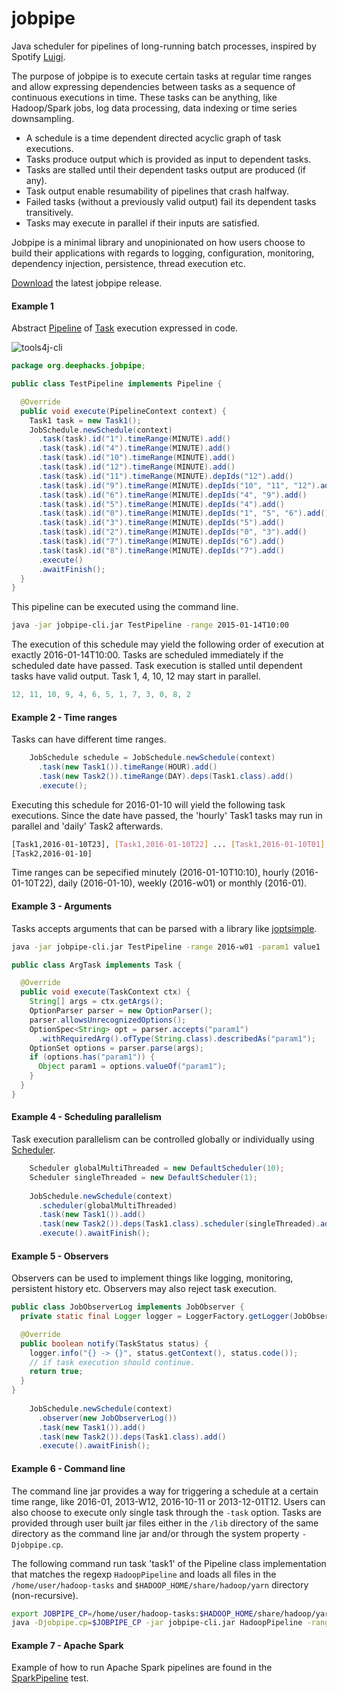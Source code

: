# jobpipe
Java scheduler for pipelines of long-running batch processes, inspired by Spotify [Luigi](https://github.com/spotify/luigi).

The purpose of jobpipe is to execute certain tasks at regular time ranges and allow expressing dependencies
between tasks as a sequence of continuous executions in time. These tasks can be anything, like Hadoop/Spark jobs, log data processing, data indexing or time series downsampling. 

- A schedule is a time dependent directed acyclic graph of task executions. 
- Tasks produce output which is provided as input to dependent tasks. 
- Tasks are stalled until their dependent tasks output are produced (if any). 
- Task output enable resumability of pipelines that crash halfway.
- Failed tasks (without a previously valid output) fail its dependent tasks transitively. 
- Tasks may execute in parallel if their inputs are satisfied.

Jobpipe is a minimal library and unopinionated on how users choose to build their applications with regards to logging, configuration, monitoring, dependency injection, persistence, thread execution etc.

[Download](http://search.maven.org/remotecontent?filepath=org/deephacks/jobpipe/jobpipe-cli/0.0.3/jobpipe-cli-0.0.3-capsule-fat.jar) the latest jobpipe release.

#### Example 1

Abstract [Pipeline](https://github.com/deephacks/jobpipe/blob/master/core/src/main/java/org/deephacks/jobpipe/Pipeline.java) of [Task](https://github.com/deephacks/jobpipe/blob/master/core/src/main/java/org/deephacks/jobpipe/Task.java) execution expressed in code.

![tools4j-cli](https://raw.github.com/deephacks/jobpipe/master/core/src/test/java/org/deephacks/jobpipe/dag.png)

```java
package org.deephacks.jobpipe;

public class TestPipeline implements Pipeline {

  @Override
  public void execute(PipelineContext context) {
    Task1 task = new Task1();
    JobSchedule.newSchedule(context)
      .task(task).id("1").timeRange(MINUTE).add()
      .task(task).id("4").timeRange(MINUTE).add()
      .task(task).id("10").timeRange(MINUTE).add()
      .task(task).id("12").timeRange(MINUTE).add()
      .task(task).id("11").timeRange(MINUTE).depIds("12").add()
      .task(task).id("9").timeRange(MINUTE).depIds("10", "11", "12").add()
      .task(task).id("6").timeRange(MINUTE).depIds("4", "9").add()
      .task(task).id("5").timeRange(MINUTE).depIds("4").add()
      .task(task).id("0").timeRange(MINUTE).depIds("1", "5", "6").add()
      .task(task).id("3").timeRange(MINUTE).depIds("5").add()
      .task(task).id("2").timeRange(MINUTE).depIds("0", "3").add()
      .task(task).id("7").timeRange(MINUTE).depIds("6").add()
      .task(task).id("8").timeRange(MINUTE).depIds("7").add()
      .execute()
      .awaitFinish();
  }
}
```
This pipeline can be executed using the command line.

```bash
java -jar jobpipe-cli.jar TestPipeline -range 2015-01-14T10:00
```

The execution of this schedule may yield the following order of execution at exactly 2016-01-14T10:00. Tasks are scheduled immediately if the scheduled date have passed. Task execution is stalled until dependent tasks have valid output. Task 1, 4, 10, 12 may start in parallel.

```java
12, 11, 10, 9, 4, 6, 5, 1, 7, 3, 0, 8, 2
```

#### Example 2 - Time ranges

Tasks can have different time ranges.

```java
    JobSchedule schedule = JobSchedule.newSchedule(context)
      .task(new Task1()).timeRange(HOUR).add()
      .task(new Task2()).timeRange(DAY).deps(Task1.class).add()
      .execute();
```

Executing this schedule for 2016-01-10 will yield the following task executions. Since the date have passed, the 'hourly' Task1 tasks may run in parallel and 'daily' Task2 afterwards.

```bash
[Task1,2016-01-10T23], [Task1,2016-01-10T22] ... [Task1,2016-01-10T01], [Task1,2016-01-10T00]
[Task2,2016-01-10]
```

Time ranges can be sepecified minutely (2016-01-10T10:10), hourly (2016-01-10T22), daily (2016-01-10), weekly (2016-w01) or monthly (2016-01).

#### Example 3 - Arguments

Tasks accepts arguments that can be parsed with a library like [joptsimple](https://pholser.github.io/jopt-simple/).

```bash
java -jar jobpipe-cli.jar TestPipeline -range 2016-w01 -param1 value1
```

```java
public class ArgTask implements Task {

  @Override
  public void execute(TaskContext ctx) {
    String[] args = ctx.getArgs();
    OptionParser parser = new OptionParser();
    parser.allowsUnrecognizedOptions();
    OptionSpec<String> opt = parser.accepts("param1")
      .withRequiredArg().ofType(String.class).describedAs("param1");
    OptionSet options = parser.parse(args);
    if (options.has("param1")) {
      Object param1 = options.valueOf("param1");
    }
  }
}
```

#### Example 4 - Scheduling parallelism

Task execution parallelism can be controlled globally or individually using
[Scheduler](https://github.com/deephacks/jobpipe/blob/master/core/src/main/java/org/deephacks/jobpipe/Scheduler.java).

```java
    Scheduler globalMultiThreaded = new DefaultScheduler(10);
    Scheduler singleThreaded = new DefaultScheduler(1);
    
    JobSchedule.newSchedule(context)
      .scheduler(globalMultiThreaded)
      .task(new Task1()).add()
      .task(new Task2()).deps(Task1.class).scheduler(singleThreaded).add()
      .execute().awaitFinish();
```

#### Example 5 - Observers

Observers can be used to implement things like logging, monitoring, persistent history etc. Observers may also
reject task execution.

```java
public class JobObserverLog implements JobObserver {
  private static final Logger logger = LoggerFactory.getLogger(JobObserverLog.class);

  @Override
  public boolean notify(TaskStatus status) {
    logger.info("{} -> {}", status.getContext(), status.code());
    // if task execution should continue.
    return true;
  }
}
    
    JobSchedule.newSchedule(context)
      .observer(new JobObserverLog())
      .task(new Task1()).add()
      .task(new Task2()).deps(Task1.class).add()
      .execute().awaitFinish();
```

#### Example 6 - Command line

The command line jar provides a way for triggering a schedule at a certain time range, like 2016-01, 2013-W12, 2016-10-11 or 2013-12-01T12. Users can also choose to execute only single task through the ```-task``` option. Tasks are provided through user built jar files either in the ```/lib``` directory of the same directory as the command line jar and/or through the system property ```-Djobpipe.cp```. 

The following command run task 'task1' of the Pipeline class implementation that matches the regexp ```HadoopPipeline``` and loads all files in the ```/home/user/hadoop-tasks``` and ```$HADOOP_HOME/share/hadoop/yarn``` directory (non-recursive).

```bash
export JOBPIPE_CP=/home/user/hadoop-tasks:$HADOOP_HOME/share/hadoop/yarn
java -Djobpipe.cp=$JOBPIPE_CP -jar jobpipe-cli.jar HadoopPipeline -range 2016-01 -task task1
```

#### Example 7 - Apache Spark

Example of how to run Apache Spark pipelines are found in the [SparkPipeline](https://github.com/deephacks/jobpipe/blob/master/spark/src/test/java/org/deephacks/jobpipe/spark/SparkPipeline.java) test.
